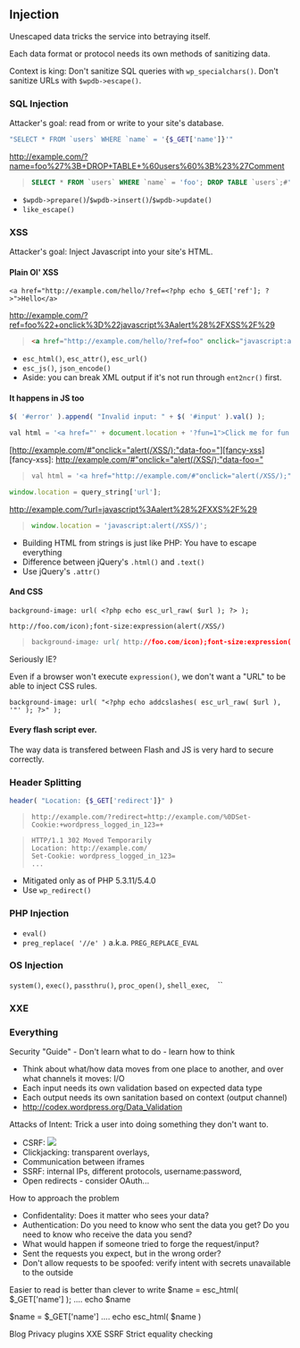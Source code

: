 Injection
---------

Unescaped data tricks the service into betraying itself.

Each data format or protocol needs its own methods of sanitizing data.

Context is king:  Don't sanitize SQL queries with `wp_specialchars()`. Don't sanitize URLs with `$wpdb->escape()`.


### SQL Injection

Attacker's goal: read from or write to your site's database.

```php
"SELECT * FROM `users` WHERE `name` = '{$_GET['name']}'"
```

http://example.com/?name=foo%27%3B+DROP+TABLE+%60users%60%3B%23%27Comment

> ```sql
> SELECT * FROM `users` WHERE `name` = 'foo'; DROP TABLE `users`;#'
> ```

* `$wpdb->prepare()`/`$wpdb->insert()`/`$wpdb->update()`
* `like_escape()`


### XSS

Attacker's goal: Inject Javascript into your site's HTML.

#### Plain Ol' XSS

```html+php
<a href="http://example.com/hello/?ref=<?php echo $_GET['ref']; ?>">Hello</a>
```

http://example.com/?ref=foo%22+onclick%3D%22javascript%3Aalert%28%2FXSS%2F%29

> ```html
> <a href="http://example.com/hello/?ref=foo" onclick="javascript:alert(/XSS/)">Hello</a>
> ```

* `esc_html()`, `esc_attr()`, `esc_url()`
* `esc_js()`, `json_encode()`
* Aside: you can break XML output if it's not run through `ent2ncr()` first.

#### It happens in JS too

```js
$( '#error' ).append( "Invalid input: " + $( '#input' ).val() );
```

```js
val html = '<a href="' + document.location + '?fun=1">Click me for fun!</a>';
```

[http://example.com/#"onclick="alert(/XSS/);"data-foo="][fancy-xss]
[fancy-xss]: <http://example.com/#"onclick="alert(/XSS/);"data-foo=">

> ```js
> val html = '<a href="http://example.com/#"onclick="alert(/XSS/);"data-foo="?fun=1">Click me for fun!</a>';
> ```

```js
window.location = query_string['url'];
```

http://example.com/?url=javascript%3Aalert%28%2FXXS%2F%29

> ```js
> window.location = 'javascript:alert(/XSS/)';
> ```


* Building HTML from strings is just like PHP: You have to escape everything
* Difference between jQuery's `.html()` and `.text()`
* Use jQuery's `.attr()`


#### And CSS

```css+php
background-image: url( <?php echo esc_url_raw( $url ); ?> );
```

`http://foo.com/icon);font-size:expression(alert(/XSS/)`

> ```css
> background-image: url( http://foo.com/icon);font-size:expression(alert(/XSS/));
> ```


Seriously IE?

Even if a browser won't execute `expression()`, we don't want a "URL" to be able to inject CSS rules.

```css+php
background-image: url( "<?php echo addcslashes( esc_url_raw( $url ), '"' ); ?>" );
```

#### Every flash script ever.

The way data is transfered between Flash and JS is very hard to secure correctly.


### Header Splitting

```php
header( "Location: {$_GET['redirect']}" )
```

> `http://example.com/?redirect=http://example.com/%0DSet-Cookie:+wordpress_logged_in_123=+`

> ```
> HTTP/1.1 302 Moved Temporarily
> Location: http://example.com/
> Set-Cookie: wordpress_logged_in_123= 
> ...
> ```

* Mitigated only as of PHP 5.3.11/5.4.0
* Use `wp_redirect()`

### PHP Injection

* `eval()`
* `preg_replace( '//e' )` a.k.a. `PREG_REPLACE_EVAL`

### OS Injection

`system()`, `exec()`, `passthru()`, `proc_open()`, `shell_exec`, `` `` ``

### XXE



### Everything




Security "Guide" - Don't learn what to do - learn how to think


 * Think about what/how data moves from one place to another, and over what channels it moves: I/O
 * Each input needs its own validation based on expected data type
 * Each output needs its own sanitation based on context (output channel)
 * http://codex.wordpress.org/Data_Validation




Attacks of Intent: Trick a user into doing something they don't want to.
 * CSRF: <img src="http://example.com/delete-my-stuff-now/" />
 * Clickjacking: transparent overlays,
 * Communication between iframes
 * SSRF: internal IPs, different protocols, username:password, 
 * Open redirects - consider OAuth...

How to approach the problem
 * Confidentality: Does it matter who sees your data?
 * Authentication: Do you need to know who sent the data you get? Do you need to know who receive the data you send?
 * What would happen if someone tried to forge the request/input?
 * Sent the requests you expect, but in the wrong order?
 * Don't allow requests to be spoofed: verify intent with secrets unavailable to the outside


Easier to read is better than clever to write
$name = esc_html( $_GET['name'] );
....
echo $name

$name = $_GET['name']
....
echo esc_html( $name )

 



Blog Privacy plugins
XXE SSRF
Strict equality checking
